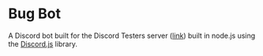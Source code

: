 # Bug Bot
A Discord bot built for the Discord Testers server ([link](https://discord.gg/discord-testers)) built in node.js using the [Discord.js](https://discord.js.org) library.
